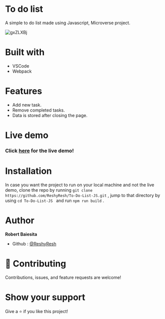 # To do list
A simple to do list made using Javascript, Microverse project.

![gxZLXBj](https://user-images.githubusercontent.com/85108160/129729647-7a9df308-ee96-4db1-ba5e-796795997d26.png)

# Built with
  - VSCode
  - Webpack 

# Features 
  - Add new task.
  - Remove completed tasks.
  - Data is stored after closing the page.

# Live demo
### Click [here](https://reshyresh.github.io/To-Do-List-JS/) for the live demo!

# Installation 

In case you want the project to run on your local machine and not the live demo, clone the repo by running `git clone https://github.com/ReshyResh/To-Do-List-JS.git` , jump to that directory by using `cd To-Do-List-JS ` and run `npm run build` .

# Author
**Robert Baiesita**
  - Github : [@ReshyResh](https://github.com/ReshyResh/)


# 🤝 Contributing

Contributions, issues, and feature requests are welcome!

# Show your support

Give a ⭐️ if you like this project!
